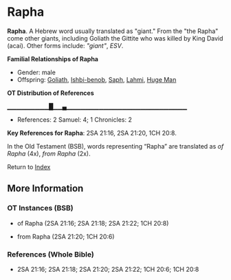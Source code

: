 # Rapha
**Rapha**. 
A Hebrew word usually translated as "giant." From the "the Rapha" come other giants, including Goliath the Gittite who was killed by King David (acai). 
Other forms include: 
*"giant"*, *ESV*. 




**Familial Relationships of Rapha**


* Gender: male
* Offspring: [Goliath](Goliath.md), [Ishbi-benob](Ishbi-benob.md), [Saph](Saph.md), [Lahmi](Lahmi.md), [Huge Man](HugeMan.md)


**OT Distribution of References**

▁▁▁▁▁▁▁▁▁█▁▁▄▁▁▁▁▁▁▁▁▁▁▁▁▁▁▁▁▁▁▁▁▁▁▁▁▁▁
* References: 2 Samuel: 4; 1 Chronicles: 2



**Key References for Rapha**: 
2SA 21:16, 2SA 21:20, 1CH 20:8. 


In the Old Testament (BSB), words representing “Rapha” are translated as 
*of Rapha* (4x), *from Rapha* (2x). 




Return to [Index](00-Index.md)

## More Information

### OT Instances (BSB)

* of Rapha (2SA 21:16; 2SA 21:18; 2SA 21:22; 1CH 20:8)

* from Rapha (2SA 21:20; 1CH 20:6)



### References (Whole Bible)

* 2SA 21:16; 2SA 21:18; 2SA 21:20; 2SA 21:22; 1CH 20:6; 1CH 20:8



